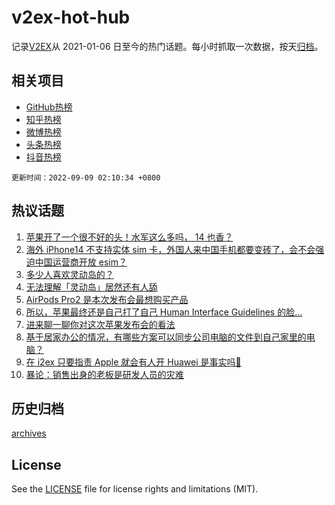 # v2ex-hot-hub

 记录[V2EX](https://www.v2ex.com/)从 2021-01-06 日至今的热门话题。每小时抓取一次数据，按天[归档](archives)。
 
 ## 相关项目

- [GitHub热榜](https://github.com/lonnyzhang423/github-hot-hub)
- [知乎热榜](https://github.com/lonnyzhang423/zhihu-hot-hub)
- [微博热榜](https://github.com/lonnyzhang423/weibo-hot-hub)
- [头条热榜](https://github.com/lonnyzhang423/toutiao-hot-hub)
- [抖音热榜](https://github.com/lonnyzhang423/douyin-hot-hub)


 `更新时间：2022-09-09 02:10:34 +0800`

## 热议话题

1. [苹果开了一个很不好的头！水军这么多吗， 14 也香？](https://www.v2ex.com/t/878513)
1. [海外 iPhone14 不支持实体 sim 卡，外国人来中国手机都要变砖了，会不会强迫中国运营商开放 esim？](https://www.v2ex.com/t/878502)
1. [多少人喜欢灵动岛的？](https://www.v2ex.com/t/878603)
1. [无法理解「灵动岛」居然还有人舔](https://www.v2ex.com/t/878634)
1. [AirPods Pro2 是本次发布会最想购买产品](https://www.v2ex.com/t/878517)
1. [所以，苹果最终还是自己打了自己 Human Interface Guidelines 的脸…](https://www.v2ex.com/t/878488)
1. [进来聊一聊你对这次苹果发布会的看法](https://www.v2ex.com/t/878516)
1. [基于居家办公的情况，有哪些方案可以同步公司电脑的文件到自己家里的电脑？](https://www.v2ex.com/t/878532)
1. [在 i2ex 只要指责 Apple 就会有人开 Huawei 是事实吗🤔](https://www.v2ex.com/t/878630)
1. [暴论：销售出身的老板是研发人员的灾难](https://www.v2ex.com/t/878534)

## 历史归档

[archives](archives)

## License

See the [LICENSE](LICENSE) file for license rights and limitations (MIT).
